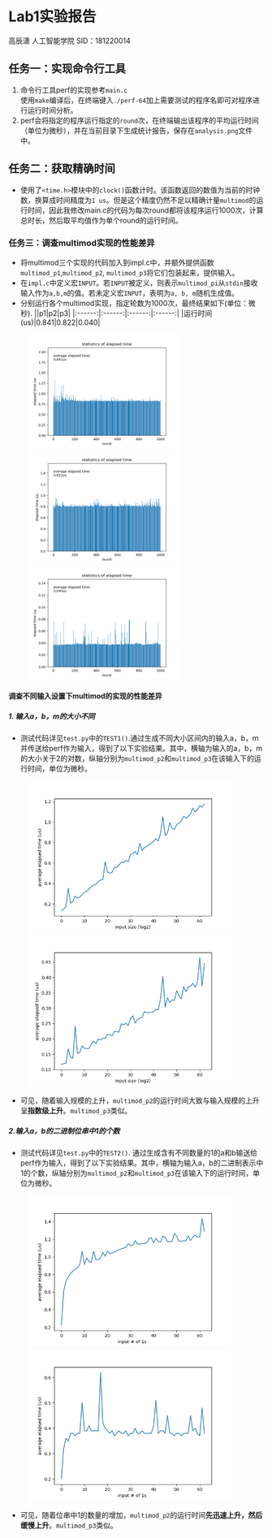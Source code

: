 # Lab1实验报告
高辰潇
人工智能学院
SID：181220014

## 任务一：实现命令行工具
1. 命令行工具perf的实现参考```main.c```  
   使用```make```编译后，在终端键入```./perf-64```加上需要测试的程序名即可对程序进行运行时间分析。
2. perf会将指定的程序运行指定的```round```次，在终端输出该程序的平均运行时间（单位为微秒），并在当前目录下生成统计报告，保存在```analysis.png```文件中。

## 任务二：获取精确时间
+ 使用了```<time.h>```模块中的```clock()```函数计时。该函数返回的数值为当前的时钟数，换算成时间精度为```1 us```。但是这个精度仍然不足以精确计量```multimod```的运行时间，因此我修改main.c的代码为每次round都将该程序运行1000次，计算总时长，然后取平均值作为单个round的运行时间。

### 任务三：调查multimod实现的性能差异
+ 将multimod三个实现的代码加入到impl.c中，并额外提供函数```multimod_p1```,```multimod_p2```, ```multimod_p3```将它们包装起来，提供输入。
+ 在```impl.c```中定义宏```INPUT```。若```INPUT```被定义，则表示```multimod_pi```从```stdin```接收输入作为```a,b,m```的值。若未定义宏```INPUT```，表明为```a, b, m```随机生成值。
+ 分别运行各个multimod实现，指定轮数为1000次，最终结果如下(单位：微秒).
    ||p1|p2|p3|
    |:------:|:------:|:------:|:------:|
    |运行时间(us)|0.841|0.822|0.040|
<figure class="third">
    <img src="analysis1.png" width="300"/>
    <img src="analysis2.png" width="300"/>
    <img src="analysis3.png" width="300"/>
</figure>

#### 调查不同输入设置下multimod的实现的性能差异
##### 1. 输入a，b，m的大小不同
+ 测试代码详见```test.py```中的```TEST1()```.通过生成不同大小区间内的输入a，b，m并传送给perf作为输入，得到了以下实验结果。其中，横轴为输入的a，b，m的大小关于2的对数，纵轴分别为```multimod_p2```和```multimod_p3```在该输入下的运行时间，单位为微秒。

<figure class="two">
    <img src="./elapsed_time_of_sizes1.png" width=400>
    <img src="./elapsed_time_of_sizes2.png" width=400>
</figure>

+ 可见，随着输入规模的上升，```multimod_p2```的运行时间大致与输入规模的上升呈**指数级上升**。```multimod_p3```类似。

##### 2.输入a，b的二进制位串中1的个数
+ 测试代码详见```test.py```中的```TEST2()```. 通过生成含有不同数量的1的a和b输送给perf作为输入，得到了以下实验结果。其中，横轴为输入a，b的二进制表示中1的个数，纵轴分别为```multimod_p2```和```multimod_p3```在该输入下的运行时间，单位为微秒。

<figure class="two">
    <img src="elapsed_time_of_1number1.png" width=400>
    <img src="./elapsed_time_of_1number2.png" width=400>
</figure>

+ 可见，随着位串中1的数量的增加，```multimod_p2```的运行时间**先迅速上升，然后缓慢上升**。```multimod_p3```类似。